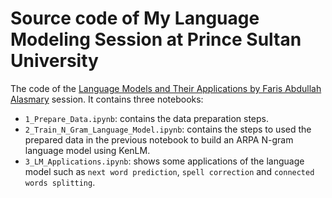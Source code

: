 # Source code of My Language Modeling Session at Prince Sultan University
The code of the [Language Models and Their Applications by Faris Abdullah Alasmary](https://www.youtube.com/watch?v=YEQ9vmIBmFg) session.
It contains three notebooks:
- `1_Prepare_Data.ipynb`: contains the data preparation steps.
- `2_Train_N_Gram_Language_Model.ipynb`: contains the steps to used the prepared data in the previous notebook to build an ARPA N-gram language model using KenLM.
- `3_LM_Applications.ipynb`: shows some applications of the language model such as `next word prediction`, `spell correction` and `connected words splitting`.

